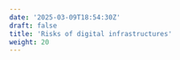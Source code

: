 ```yaml
---
date: '2025-03-09T18:54:30Z'
draft: false
title: 'Risks of digital infrastructures'
weight: 20
---
```

